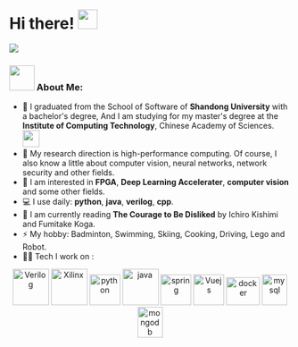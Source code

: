 # Hi there! <img src="https://github.com/TheDudeThatCode/TheDudeThatCode/blob/master/Assets/Hi.gif" width="35" />

![](img/leaves_sky.jpg)

### <img src="https://github.com/TheDudeThatCode/TheDudeThatCode/blob/master/Assets/Developer.gif" width="45" /> About Me:
- 🏦 I graduated from the School of Software of **Shandong University** with a bachelor's degree, And I am studying for my master's degree at the **Institute of Computing Technology**, Chinese Academy of Sciences.
      <img src="https://media.giphy.com/media/WUlplcMpOCEmTGBtBW/giphy.gif" width="30">
- 🌈 My research direction is high-performance computing. Of course, I also know a little about computer vision, neural networks, network security and other fields.
- 💬 I am interested in **FPGA**, **Deep Learning Accelerater**, **computer vision** and some other fields.
- 💻 I use daily: **python**, **java**, **verilog**, **cpp**.
- 📖 I am currently reading **The Courage to Be Disliked** by Ichiro Kishimi and Fumitake Koga.
- ⚡ My hobby: Badminton, Swimming, Skiing, Cooking, Driving, Lego and Robot.
- 🧑‍💻 Tech I work on :

<p align="center">
      <img src="https://github.com/uiwjs/file-icons/blob/master/icon/verilog.svg" alt="Verilog" width="65" height="65"/> 
      <img src="https://vectorwiki.com/images/QSjY4__xilinx.svg" alt="Xilinx" width="65" height="65"/> 
      <img src="https://www.vectorlogo.zone/logos/python/python-icon.svg" alt="python" width="55" height="55"/>
      <img src="https://www.vectorlogo.zone/logos/java/java-icon.svg" alt="java" width="65" height="65"/> 
      <img src="https://www.vectorlogo.zone/logos/springio/springio-icon.svg" alt="spring" width="55" height="55"/>
      <img src="https://www.vectorlogo.zone/logos/vuejs/vuejs-icon.svg" alt="Vuejs" width="55" height="55"/>
      <img src="https://www.vectorlogo.zone/logos/docker/docker-official.svg" alt="docker" width="60" height="50"/>
      <img src="https://www.vectorlogo.zone/logos/mysql/mysql-icon.svg" alt="mysql" width="45" height="55"/>
      <img src="https://www.vectorlogo.zone/logos/mongodb/mongodb-icon.svg" alt="mongodb" width="45" height="55"/>
</p>
